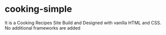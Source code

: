 # cooking-simple
It is a Cooking Recipes Site Build and Designed with vanilla HTML and CSS. No additional frameworks are added
